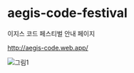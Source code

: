 # aegis-code-festival
이지스 코드 페스티벌 안내 페이지

http://aegis-code.web.app/

![그림1](https://user-images.githubusercontent.com/31758135/118395456-826cb500-b685-11eb-8fd9-b8941885f6e5.png)
